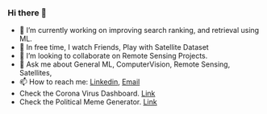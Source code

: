 ### Hi there 👋

- 🔭 I’m currently working on improving search ranking, and retrieval using ML.
- 🌱 In free time, I watch Friends, Play with Satellite Dataset
- 👯 I’m looking to collaborate on Remote Sensing Projects.
- 💬 Ask me about General ML, ComputerVision, Remote Sensing, Satellites,
- 📫 How to reach me: [Linkedin](https://www.linkedin.com/in/manishsahuiitbhu/), [Email](manish.sahu.civ13@iitbhu.ac.in)
- Check the Corona Virus Dashboard. [Link](https://corona--india-dashboard.herokuapp.com/)
- Check the Political Meme Generator. [Link](https://share.streamlit.io/manishsahu53/political-meme-generator/main/meme_generator.py)
<!--
**ManishSahu53/ManishSahu53** is a ✨ _special_ ✨ repository because its `README.md` (this file) appears on your GitHub profile.

Here are some ideas to get you started:

- 🔭 I’m currently working on improving search ranking using ML.
- 🌱 I’m currently learning C++ for Model Deployment, and about Satellite Dataset and its use cases.
- 👯 I’m looking to collaborate on Remote Sensing Projects.
- 💬 Ask me about General ML, ComputerVision, Remote Sensing, Satellites,
- 📫 How to reach me: [Linkedin](https://www.linkedin.com/in/manishsahuiitbhu/), [Email](manish.sahu.civ13@iitbhu.ac.in)
-->
